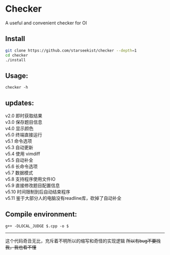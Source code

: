 # Checker
A useful and convenient checker for OI

## Install
```bash
git clone https://github.com/starseekist/checker --depth=1
cd checker
./install
```

## Usage:
```
checker -h
```

## updates:
v2.0 即时获取结果  
v3.0 保存题目信息  
v4.0 显示颜色  
v5.0 终端直接运行  
v5.1 命令选项  
v5.3 自动更新  
v5.4 使用 vimdiff  
v5.5 自动补全  
v5.6 长命令选项  
v5.7 数据模式  
v5.8 支持程序使用文件IO  
v5.9 直接修改题目配置信息  
v5.10 时间限制到后自动结束程序  
v5.11 鉴于大部分人的电脑没有readline库，砍掉了自动补全  


## Compile environment:
```
g++ -DLOCAL_JUDGE $.cpp -o $
```

---
这个代码奇丑无比，充斥着不明所以的缩写和奇怪的实现逻辑 ~~所以有bug不要找我，我也看不懂~~
